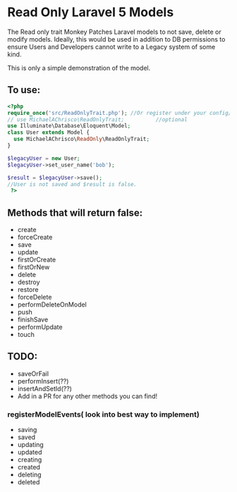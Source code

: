# Read Only Laravel 5 Models
The Read only trait Monkey Patches Laravel models to not save, delete or modify models.
Ideally, this would be used in addition to DB permissions to ensure Users and Developers cannot write to a Legacy system of some kind.

This is only a simple demonstration of the model.
## To use:

```php
<?php
require_once('src/ReadOnlyTrait.php'); //Or register under your config/App.php
// use MichaelAChrisco\ReadOnlyTrait;          //optional
use Illuminate\Database\Eloquent\Model;
class User extends Model {
  use MichaelAChrisco\ReadOnly\ReadOnlyTrait;
}

$legacyUser = new User;
$legacyUser->set_user_name('bob');

$result = $legacyUser->save();
//User is not saved and $result is false.
 ?>
```

## Methods that will return false:

 * create
 * forceCreate
 * save
 * update
 * firstOrCreate
 * firstOrNew
 * delete
 * destroy
 * restore
 * forceDelete
 * performDeleteOnModel
 * push
 * finishSave
 * performUpdate
 * touch

## TODO:
  * saveOrFail
  * performInsert(??)
  * insertAndSetId(??)
  * Add in a PR for any other methods you can find!


### registerModelEvents( look into best way to implement)  
  * saving
  * saved
  * updating
  * updated
  * creating
  * created
  * deleting
  * deleted

###
